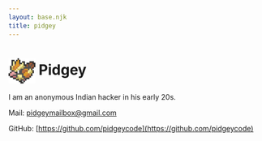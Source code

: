 ```yaml
---
layout: base.njk
title: pidgey
---
```


<h1><img style="vertical-align: middle;" src="/images/pidgey.png" alt="Pidgey" height="50px">&nbsp;Pidgey</h1>

I am an anonymous Indian hacker in his early 20s.

Mail: [pidgeymailbox@gmail.com](mailto:pidgeymailbox@gmail.com)

GitHub: [https://github.com/pidgeycode](https://github.com/pidgeycode)
